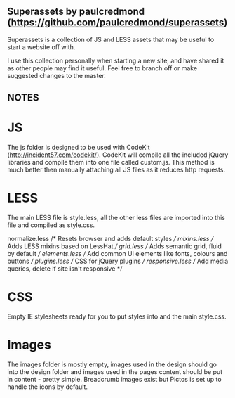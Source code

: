 ## Superassets by paulcredmond (https://github.com/paulcredmond/superassets)

Superassets is a collection of JS and LESS assets that may be useful to start a website off with.

I use this collection personally when starting a new site, and have shared it as other people may find it useful. Feel free to branch off or make suggested changes to the master.

## NOTES

# JS

The js folder is designed to be used with CodeKit (http://incident57.com/codekit/). CodeKit will compile all the included jQuery libraries and compile them into one file called custom.js. This method is much better then manually attaching all JS files as it reduces http requests.

# LESS

The main LESS file is style.less, all the other less files are imported into this file and compiled as style.css.

normalize.less  /* Resets browser and adds default styles */
mixins.less /* Adds LESS mixins based on LessHat */
grid.less /* Adds semantic grid, fluid by default */
elements.less /* Add common UI elements like fonts, colours and buttons */
plugins.less /* CSS for jQuery plugins */
responsive.less /* Add media queries, delete if site isn't responsive */

# CSS

Empty IE stylesheets ready for you to put styles into and the main style.css.

# Images

The images folder is mostly empty, images used in the design should go into the design folder and images used in the pages content should be put in content - pretty simple. Breadcrumb images exist but Pictos is set up to handle the icons by default.